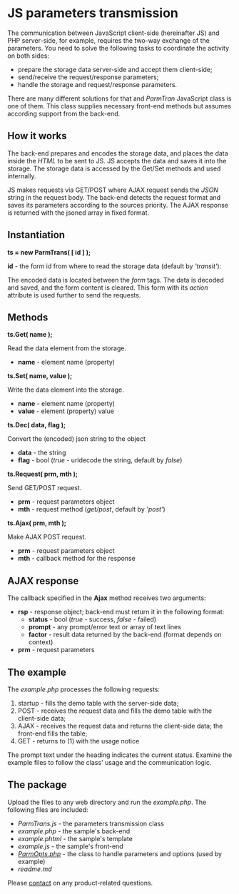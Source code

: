 # JS parameters transmission #

The communication between JavaScript client-side (hereinafter JS) and 
PHP server-side, for example, requires the two-way exchange of the parameters. 
You need to solve the following tasks to coordinate the activity on both sides:

- prepare the storage data server-side and accept them client-side;
- send/receive the request/response parameters;
- handle the storage and request/response parameters.

There are many different solutions for that and *ParmTran* JavaScript class is one of them.
This class supplies necessary front-end methods but assumes according support from the back-end.

## How it works ##

The back-end prepares and encodes the storage data, and places the data inside the *HTML* to be sent to JS.
JS accepts the data and saves it into the storage. The storage data is accessed by the Get/Set methods and used internally.

JS makes requests via GET/POST where AJAX request sends the *JSON* string in the request body.
The back-end detects the request format and saves its parameters according to the sources priority.
The AJAX response is returned with the jsoned array in fixed format.

## Instantiation ##

**ts = new ParmTrans( [ id ] );**

**id** - the form id from where to read the storage data (default by *'transit'*):

The encoded data is located between the *form* tags. The data is decoded and saved, and the form content is cleared.
This form with its *action* attribute is used further to send the requests.

## Methods ##

**ts.Get( name );**

Read the data element from the storage.

- **name** - element name (property)

**ts.Set( name, value );**

Write the data element into the storage.

- **name** - element name (property)
- **value** - element (property) value

**ts.Dec( data, flag );**

Convert the (encoded) json string to the object

- **data** - the string
- **flag** - bool (*true* - urldecode the string, default by *false*)

**ts.Request( prm, mth );**

Send GET/POST request.

- **prm** - request parameters object
- **mth** - request method (*get/post*, default by *'post'*)

**ts.Ajax( prm, mth );**

Make AJAX POST request.

- **prm** - request parameters object
- **mth** - callback method for the response

## AJAX response ##

The callback specified in the **Ajax** method receives two arguments:

- **rsp** - response object; back-end must return it in the following format:
    - **status** - bool (*true* - success, *false* - failed)
    - **prompt** - any prompt/error text or array of text lines
    - **factor** - result data returned by the back-end (format depends on context)
- **prm** - request parameters

## The example ##

The *example.php* processes the following requests:

1. startup - fills the demo table with the server-side data;
2. POST - receives the request data and fills the demo table with the client-side data;
3. AJAX -  receives the request data and returns the client-side data; the front-end fills the table;
4. GET - returns to (1) with the usage notice

The prompt text under the heading indicates the current status.
Examine the example files to follow the class' usage and the communication logic.
 
## The package ##

Upload the files to any web directory and run the *example.php*.
The following files are included:

- *ParmTrans.js* - the parameters transmission class
- *example.php* - the sample's back-end
- *example.phtml* - the sample's template
- *example.js* - the sample's front-end
- *[ParmOpts.php]* - the class to handle parameters and options (used by example)
- *readme.md*


Please [contact] on any product-related questions.

[ParmOpts.php]: http://www.phpclasses.org/package/9457.html
[contact]: mailto://vallo@vregistry.com
